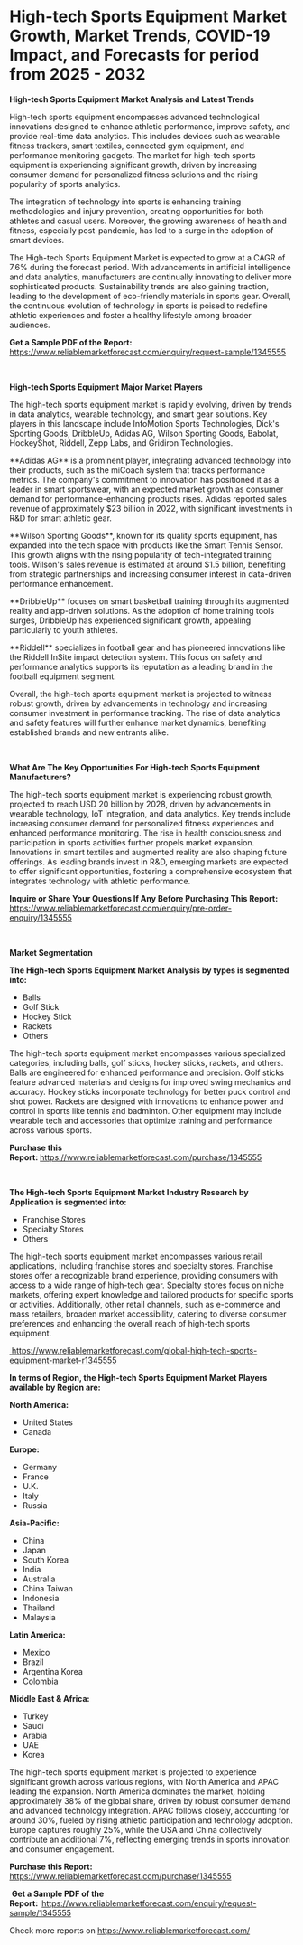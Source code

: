 <p><h1>High-tech Sports Equipment Market Growth, Market Trends, COVID-19 Impact, and Forecasts for period from 2025 - 2032</h1></p><p><strong>High-tech Sports Equipment Market Analysis and Latest Trends</strong></p>
<p><p>High-tech sports equipment encompasses advanced technological innovations designed to enhance athletic performance, improve safety, and provide real-time data analytics. This includes devices such as wearable fitness trackers, smart textiles, connected gym equipment, and performance monitoring gadgets. The market for high-tech sports equipment is experiencing significant growth, driven by increasing consumer demand for personalized fitness solutions and the rising popularity of sports analytics.</p><p>The integration of technology into sports is enhancing training methodologies and injury prevention, creating opportunities for both athletes and casual users. Moreover, the growing awareness of health and fitness, especially post-pandemic, has led to a surge in the adoption of smart devices. </p><p>The High-tech Sports Equipment Market is expected to grow at a CAGR of 7.6% during the forecast period. With advancements in artificial intelligence and data analytics, manufacturers are continually innovating to deliver more sophisticated products. Sustainability trends are also gaining traction, leading to the development of eco-friendly materials in sports gear. Overall, the continuous evolution of technology in sports is poised to redefine athletic experiences and foster a healthy lifestyle among broader audiences.</p></p>
<p><strong>Get a Sample PDF of the Report:&nbsp;</strong> <a href="https://www.reliablemarketforecast.com/enquiry/request-sample/1345555?utm_campaign=2317&utm_medium=2&utm_source=Github&utm_content=ia&utm_term=09022025&utm_id=high-tech-sports-equipment">https://www.reliablemarketforecast.com/enquiry/request-sample/1345555</a></p>
<p>&nbsp;</p>
<p><strong>High-tech Sports Equipment Major Market Players</strong></p>
<p><p>The high-tech sports equipment market is rapidly evolving, driven by trends in data analytics, wearable technology, and smart gear solutions. Key players in this landscape include InfoMotion Sports Technologies, Dick's Sporting Goods, DribbleUp, Adidas AG, Wilson Sporting Goods, Babolat, HockeyShot, Riddell, Zepp Labs, and Gridiron Technologies.</p><p>**Adidas AG** is a prominent player, integrating advanced technology into their products, such as the miCoach system that tracks performance metrics. The company's commitment to innovation has positioned it as a leader in smart sportswear, with an expected market growth as consumer demand for performance-enhancing products rises. Adidas reported sales revenue of approximately $23 billion in 2022, with significant investments in R&D for smart athletic gear.</p><p>**Wilson Sporting Goods**, known for its quality sports equipment, has expanded into the tech space with products like the Smart Tennis Sensor. This growth aligns with the rising popularity of tech-integrated training tools. Wilson's sales revenue is estimated at around $1.5 billion, benefiting from strategic partnerships and increasing consumer interest in data-driven performance enhancement.</p><p>**DribbleUp** focuses on smart basketball training through its augmented reality and app-driven solutions. As the adoption of home training tools surges, DribbleUp has experienced significant growth, appealing particularly to youth athletes.</p><p>**Riddell** specializes in football gear and has pioneered innovations like the Riddell InSite impact detection system. This focus on safety and performance analytics supports its reputation as a leading brand in the football equipment segment.</p><p>Overall, the high-tech sports equipment market is projected to witness robust growth, driven by advancements in technology and increasing consumer investment in performance tracking. The rise of data analytics and safety features will further enhance market dynamics, benefiting established brands and new entrants alike.</p></p>
<p>&nbsp;</p>
<p><strong>What Are The Key Opportunities For High-tech Sports Equipment Manufacturers?</strong></p>
<p><p>The high-tech sports equipment market is experiencing robust growth, projected to reach USD 20 billion by 2028, driven by advancements in wearable technology, IoT integration, and data analytics. Key trends include increasing consumer demand for personalized fitness experiences and enhanced performance monitoring. The rise in health consciousness and participation in sports activities further propels market expansion. Innovations in smart textiles and augmented reality are also shaping future offerings. As leading brands invest in R&D, emerging markets are expected to offer significant opportunities, fostering a comprehensive ecosystem that integrates technology with athletic performance.</p></p>
<p><strong>Inquire or Share Your Questions If Any Before Purchasing This Report:</strong> <a href="https://www.reliablemarketforecast.com/enquiry/pre-order-enquiry/1345555?utm_campaign=2317&utm_medium=2&utm_source=Github&utm_content=ia&utm_term=09022025&utm_id=high-tech-sports-equipment">https://www.reliablemarketforecast.com/enquiry/pre-order-enquiry/1345555</a></p>
<p>&nbsp;</p>
<p><strong>Market Segmentation</strong></p>
<p><strong>The High-tech Sports Equipment Market Analysis by types is segmented into:</strong></p>
<p><ul><li>Balls</li><li>Golf Stick</li><li>Hockey Stick</li><li>Rackets</li><li>Others</li></ul></p>
<p><p>The high-tech sports equipment market encompasses various specialized categories, including balls, golf sticks, hockey sticks, rackets, and others. Balls are engineered for enhanced performance and precision. Golf sticks feature advanced materials and designs for improved swing mechanics and accuracy. Hockey sticks incorporate technology for better puck control and shot power. Rackets are designed with innovations to enhance power and control in sports like tennis and badminton. Other equipment may include wearable tech and accessories that optimize training and performance across various sports.</p></p>
<p><strong>Purchase this Report:&nbsp;</strong><a href="https://www.reliablemarketforecast.com/purchase/1345555?utm_campaign=2317&utm_medium=2&utm_source=Github&utm_content=ia&utm_term=09022025&utm_id=high-tech-sports-equipment">https://www.reliablemarketforecast.com/purchase/1345555</a></p>
<p>&nbsp;</p>
<p><strong>The High-tech Sports Equipment Market Industry Research by Application is segmented into:</strong></p>
<p><ul><li>Franchise Stores</li><li>Specialty Stores</li><li>Others</li></ul></p>
<p><p>The high-tech sports equipment market encompasses various retail applications, including franchise stores and specialty stores. Franchise stores offer a recognizable brand experience, providing consumers with access to a wide range of high-tech gear. Specialty stores focus on niche markets, offering expert knowledge and tailored products for specific sports or activities. Additionally, other retail channels, such as e-commerce and mass retailers, broaden market accessibility, catering to diverse consumer preferences and enhancing the overall reach of high-tech sports equipment.</p></p>
<p><a href="https://www.reliablemarketforecast.com/global-high-tech-sports-equipment-market-r1345555?utm_campaign=2317&utm_medium=2&utm_source=Github&utm_content=ia&utm_term=09022025&utm_id=high-tech-sports-equipment">&nbsp;https://www.reliablemarketforecast.com/global-high-tech-sports-equipment-market-r1345555</a></p>
<p><strong>In terms of Region, the High-tech Sports Equipment Market Players available by Region are:</strong></p>
<p>
    <p> <strong> North America: </strong>
        <ul>
            <li>United States</li>
            <li>Canada</li>
        </ul>
        </p> 
    <p> <strong> Europe: </strong>
        <ul>
            <li>Germany</li>
            <li>France</li>
            <li>U.K.</li>
            <li>Italy</li>
            <li>Russia</li>
        </ul>
        </p> 
    <p> <strong> Asia-Pacific: </strong>
        <ul>
            <li>China</li>
            <li>Japan</li>
            <li>South Korea</li>
            <li>India</li>
            <li>Australia</li>
            <li>China Taiwan</li>
            <li>Indonesia</li>
            <li>Thailand</li>
            <li>Malaysia</li>
        </ul>
        </p> 
    <p> <strong> Latin America: </strong>
        <ul>
            <li>Mexico</li>
            <li>Brazil</li>
            <li>Argentina Korea</li>
            <li>Colombia</li>
        </ul>
        </p> 
    <p> <strong> Middle East & Africa: </strong>
        <ul>
            <li>Turkey</li>
            <li>Saudi</li>
            <li>Arabia</li>
            <li>UAE</li>
            <li>Korea</li>
        </ul>
    </p>
    </p>
<p><p>The high-tech sports equipment market is projected to experience significant growth across various regions, with North America and APAC leading the expansion. North America dominates the market, holding approximately 38% of the global share, driven by robust consumer demand and advanced technology integration. APAC follows closely, accounting for around 30%, fueled by rising athletic participation and technology adoption. Europe captures roughly 25%, while the USA and China collectively contribute an additional 7%, reflecting emerging trends in sports innovation and consumer engagement.</p></p>
<p><strong>Purchase this Report: </strong><a href="https://www.reliablemarketforecast.com/purchase/1345555?utm_campaign=2317&utm_medium=2&utm_source=Github&utm_content=ia&utm_term=09022025&utm_id=high-tech-sports-equipment">https://www.reliablemarketforecast.com/purchase/1345555</a></p>
<p>&nbsp;<strong>Get a Sample PDF of the Report:&nbsp;&nbsp;</strong><a href="https://www.reliablemarketforecast.com/enquiry/request-sample/1345555?utm_campaign=2317&utm_medium=2&utm_source=Github&utm_content=ia&utm_term=09022025&utm_id=high-tech-sports-equipment">https://www.reliablemarketforecast.com/enquiry/request-sample/1345555</a></p>
<p><strong></strong></p>
<p>Check more reports on <a href="https://www.reliablemarketforecast.com/?utm_campaign=2317&utm_medium=2&utm_source=Github&utm_content=ia&utm_term=09022025&utm_id=high-tech-sports-equipment">https://www.reliablemarketforecast.com/</a></p>